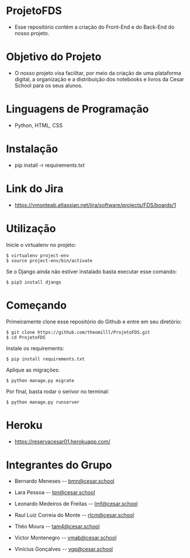 # ProjetoFDS
- Esse repositório contém a criação do Front-End e do Back-End do nosso projeto.

# Objetivo do Projeto
- O nosso projeto visa facilitar, por meio da criação de uma plataforma digital, a organização e a distribuição dos notebooks e livros da Cesar School para os seus alunos.

# Linguagens de Programação
- Python, HTML, CSS

# Instalação
- pip install -r requirements.txt

# Link do Jira
- https://vmonteab.atlassian.net/jira/software/projects/FDS/boards/1

# Utilização

Inicie o virtualenv no projeto:

    $ virtualenv project-env
    $ source project-env/bin/activate
    
Se o Django ainda não estiver instalado basta executar esse comando:

    $ pip3 install django
    
# Começando

Primeiramente clone esse repositório do Github e entre em seu diretório:

    $ git clone https://github.com/theomilll/ProjetoFDS.git
    $ cd ProjetoFDS

Instale os requirements:

    $ pip install requirements.txt
    
Aplique as migrações:
 
    $ python manage.py migrate
    
Por final, basta rodar o serivor no terminal:

    $ python manage.py runserver

# Heroku
- https://reservacesar01.herokuapp.com/

# Integrantes do Grupo
- Bernardo Meneses -- bmn@cesar.school

- Lara Pessoa -- lpn@cesar.school

- Leonardo Medeiros de Freitas -- lmf@cesar.school

- Raul Luiz Correia do Monte -- rlcm@cesar.school

- Théo Moura -- tam4@cesar.school

- Victor Montenegro -- vmab@cesar.school

- Vinícius Gonçalves -- vgp@cesar.school


